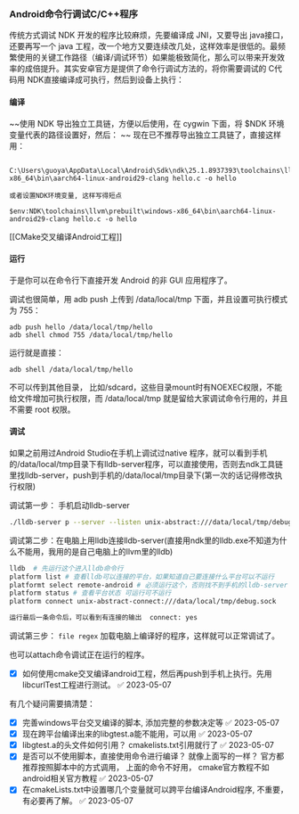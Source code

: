 ### Android命令行调试C/C++程序
传统方式调试 NDK 开发的程序比较麻烦，先要编译成 JNI，又要导出 java接口，还要再写一个 java 工程，改一个地方又要连续改几处，这样效率是很低的。最频繁使用的关键工作路径（编译/调试环节）如果能极致简化，那么可以带来开发效率的成倍提升。其实安卓官方是提供了命令行调试方法的，将你需要调试的 C代码用 NDK直接编译成可执行，然后到设备上执行：

#### 编译
~~使用 NDK 导出独立工具链，方便以后使用，在 cygwin 下面，将 $NDK 环境变量代表的路径设置好，然后：
~~
现在已不推荐导出独立工具链了，直接这样用：
```
 C:\Users\guoya\AppData\Local\Android\Sdk\ndk\25.1.8937393\toolchains\llvm\prebuilt\windows-x86_64\bin\aarch64-linux-android29-clang hello.c -o hello

或者设置NDK环境变量, 这样写得短点

$env:NDK\toolchains\llvm\prebuilt\windows-x86_64\bin\aarch64-linux-android29-clang hello.c -o hello
```

[[CMake交叉编译Android工程]]

#### 运行
于是你可以在命令行下直接开发 Android 的非 GUI 应用程序了。

调试也很简单，用 adb push 上传到 /data/local/tmp 下面，并且设置可执行模式为 755：
```batch
adb push hello /data/local/tmp/hello  
adb shell chmod 755 /data/local/tmp/hello
```

运行就是直接：
```batch
adb shell /data/local/tmp/hello
```

不可以传到其他目录， 比如/sdcard，这些目录mount时有NOEXEC权限，不能给文件增加可执行权限，而 /data/local/tmp 就是留给大家调试命令行用的，并且不需要 root 权限。

#### 调试
如果之前用过Android Studio在手机上调试过native 程序，就可以看到手机的/data/local/tmp目录下有lldb-server程序，可以直接使用，否则去ndk工具链里找lldb-server，push到手机的/data/local/tmp目录下(第一次的话记得修改执行权限)

调试第一步： 手机启动lldb-server
```bash
./lldb-server p --server --listen unix-abstract:///data/local/tmp/debug.sock
```

调试第二步：在电脑上用lldb连接lldb-server(直接用ndk里的lldb.exe不知道为什么不能用，我用的是自己电脑上的llvm里的lldb)
```bash
lldb  # 先运行这个进入lldb命令行
platform list # 查看lldb可以连接的平台，如果知道自己要连接什么平台可以不运行
platformt select remote-android # 必须运行这个，否则找不到手机的lldb-server
platform status # 查看平台状态 可运行可不运行
platform connect unix-abstract-connect:///data/local/tmp/debug.sock

运行最后一条命令后，可以看到有连接的输出  connect: yes
```

调试第三步： `file regex` 加载电脑上编译好的程序，这样就可以正常调试了。

也可以attach命令调试正在运行的程序。

- [x] 如何使用cmake交叉编译android工程，然后再push到手机上执行。先用libcurlTest工程进行测试。 ✅ 2023-05-07

有几个疑问需要搞清楚：
- [x] 完善windows平台交叉编译的脚本, 添加完整的参数决定等 ✅ 2023-05-07
- [x] 现在跨平台编译出来的libgtest.a能不能用，可以用 ✅ 2023-05-07
- [x] libgtest.a的头文件如何引用？ cmakelists.txt引用就行了 ✅ 2023-05-07
- [x] 是否可以不使用脚本，直接使用命令进行编译？  就像上面写的一样？ 官方都推荐按照脚本中的方式调用， 上面的命令不好用， cmake官方教程不如 android相关官方教程 ✅ 2023-05-07
- [x] 在cmakeLists.txt中设置哪几个变量就可以跨平台编译Android程序, 不重要， 有必要再了解。 ✅ 2023-05-07
